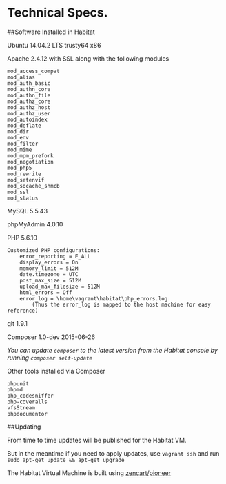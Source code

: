 # Technical Specs.

##Software Installed in Habitat

Ubuntu 14.04.2 LTS trusty64 x86

Apache 2.4.12 with SSL along with the following modules

    mod_access_compat
    mod_alias
    mod_auth_basic
    mod_authn_core
    mod_authn_file
    mod_authz_core
    mod_authz_host
    mod_authz_user
    mod_autoindex
    mod_deflate
    mod_dir
    mod_env
    mod_filter
    mod_mime
    mod_mpm_prefork
    mod_negotiation
    mod_php5
    mod_rewrite
    mod_setenvif
    mod_socache_shmcb
    mod_ssl
    mod_status

MySQL 5.5.43

phpMyAdmin 4.0.10

PHP 5.6.10

    Customized PHP configurations:
        error_reporting = E_ALL
        display_errors = On
        memory_limit = 512M
        date.timezone = UTC
        post_max_size = 512M
        upload_max_filesize = 512M
        html_errors = Off
        error_log = \home\vagrant\habitat\php_errors.log 
            (Thus the error_log is mapped to the host machine for easy reference)


git 1.9.1

Composer 1.0-dev 2015-06-26

_You can update `composer` to the latest version from the Habitat console by running `composer self-update`_

Other tools installed via Composer

    phpunit
    phpmd
    php_codesniffer
    php-coveralls
    vfsStream
    phpdocumentor


##Updating

From time to time updates will be published for the Habitat VM.

But in the meantime if you need to apply updates, use `vagrant ssh` and run `sudo apt-get update && apt-get upgrade`





The Habitat Virtual Machine is built using [zencart/pioneer](https://github.com/zencart/pioneer)
